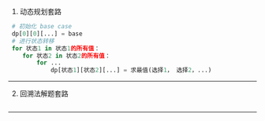1. 动态规划套路
```python 
 # 初始化 base case
 dp[0][0][...] = base
 # 进行状态转移
 for 状态1 in 状态1的所有值：
    for 状态2 in 状态2的所有值：
        for ...
            dp[状态1][状态2][...] = 求最值(选择1， 选择2，...)
```
---
2. 回溯法解题套路
```python


```
---
